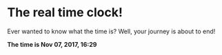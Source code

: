 # The real time clock!

Ever wanted to know what the time is? Well, your journey is about to end!

**The time is Nov 07, 2017, 16:29**